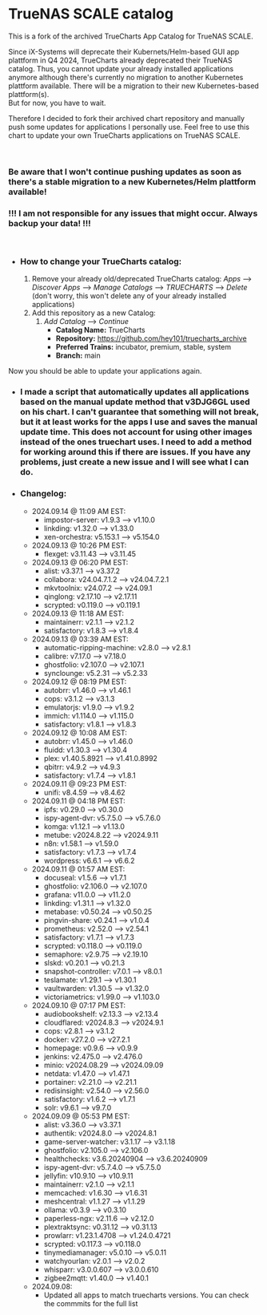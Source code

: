 # TrueNAS SCALE catalog

This is a fork of the archived TrueCharts App Catalog for TrueNAS SCALE.

Since iX-Systems will deprecate their Kubernets/Helm-based GUI app plattform in Q4 2024, TrueCharts already deprecated their TrueNAS catalog. Thus, you cannot update your already installed applications anymore although there's currently no migration to another Kubernetes plattform available. There will be a migration to their new Kubernetes-based plattform(s).  
But for now, you have to wait.

Therefore I decided to fork their archived chart repository and manually push some updates for applications I personally use. Feel free to use this chart to update your own TrueCharts applications on TrueNAS SCALE.

&nbsp;

### **Be aware that I won't continue pushing updates as soon as there's a stable migration to a new Kubernetes/Helm plattform available!**

### **!!! I am not responsible for any issues that might occur. Always backup your data! !!!**

&nbsp;

- ### How to change your TrueCharts catalog:
    
    1.  Remove your already old/deprecated TrueCharts catalog: *Apps* --> *Discover Apps* --> *Manage Catalogs* --> *TRUECHARTS* --> *Delete* (don't worry, this won't delete any of your already installed applications)
    2.  Add this repository as a new Catalog:
        1.  *Add Catalog* --> *Continue*
            - **Catalog Name:** TrueCharts
            - **Repository:** https://github.com/hey101/truecharts_archive
            - **Preferred Trains:** incubator, premium, stable, system
            - **Branch:** main

Now you should be able to update your applications again.

- ### I made a script that automatically updates all applications based on the manual update method that v3DJG6GL used on his chart. I can't guarantee that something will not break, but it at least works for the apps I use and saves the manual update time. This does not account for using other images instead of the ones truechart uses. I need to add a method for working around this if there are issues. If you have any problems, just create a new issue and I will see what I can do. 


- ### Changelog:
	- 2024.09.14 @ 11:09 AM EST:
		- impostor-server: v1.9.3 --> v1.10.0
		- linkding: v1.32.0 --> v1.33.0
		- xen-orchestra: v5.153.1 --> v5.154.0
	- 2024.09.13 @ 10:26 PM EST:
		- flexget: v3.11.43 --> v3.11.45
	- 2024.09.13 @ 06:20 PM EST:
		- alist: v3.37.1 --> v3.37.2
		- collabora: v24.04.7.1.2 --> v24.04.7.2.1
		- mkvtoolnix: v24.07.2 --> v24.09.1
		- qinglong: v2.17.10 --> v2.17.11
		- scrypted: v0.119.0 --> v0.119.1
	- 2024.09.13 @ 11:18 AM EST:
		- maintainerr: v2.1.1 --> v2.1.2
		- satisfactory: v1.8.3 --> v1.8.4
	- 2024.09.13 @ 03:39 AM EST:
		- automatic-ripping-machine: v2.8.0 --> v2.8.1
		- calibre: v7.17.0 --> v7.18.0
		- ghostfolio: v2.107.0 --> v2.107.1
		- synclounge: v5.2.31 --> v5.2.33
	- 2024.09.12 @ 08:19 PM EST:
		- autobrr: v1.46.0 --> v1.46.1
		- cops: v3.1.2 --> v3.1.3
		- emulatorjs: v1.9.0 --> v1.9.2
		- immich: v1.114.0 --> v1.115.0
		- satisfactory: v1.8.1 --> v1.8.3
	- 2024.09.12 @ 10:08 AM EST:
		- autobrr: v1.45.0 --> v1.46.0
		- fluidd: v1.30.3 --> v1.30.4
		- plex: v1.40.5.8921 --> v1.41.0.8992
		- qbitrr: v4.9.2 --> v4.9.3
		- satisfactory: v1.7.4 --> v1.8.1
	- 2024.09.11 @ 09:23 PM EST:
		- unifi: v8.4.59 --> v8.4.62
	- 2024.09.11 @ 04:18 PM EST:
		- ipfs: v0.29.0 --> v0.30.0
		- ispy-agent-dvr: v5.7.5.0 --> v5.7.6.0
		- komga: v1.12.1 --> v1.13.0
		- metube: v2024.8.22 --> v2024.9.11
		- n8n: v1.58.1 --> v1.59.0
		- satisfactory: v1.7.3 --> v1.7.4
		- wordpress: v6.6.1 --> v6.6.2
	- 2024.09.11 @ 01:57 AM EST:
		- docuseal: v1.5.6 --> v1.7.1
		- ghostfolio: v2.106.0 --> v2.107.0
		- grafana: v11.0.0 --> v11.2.0
		- linkding: v1.31.1 --> v1.32.0
		- metabase: v0.50.24 --> v0.50.25
		- pingvin-share: v0.24.1 --> v1.0.4
		- prometheus: v2.52.0 --> v2.54.1
		- satisfactory: v1.7.1 --> v1.7.3
		- scrypted: v0.118.0 --> v0.119.0
		- semaphore: v2.9.75 --> v2.19.10
		- slskd: v0.20.1 --> v0.21.3
		- snapshot-controller: v7.0.1 --> v8.0.1
		- teslamate: v1.29.1 --> v1.30.1
		- vaultwarden: v1.30.5 --> v1.32.0
		- victoriametrics: v1.99.0 --> v1.103.0
	- 2024.09.10 @ 07:17 PM EST:
		- audiobookshelf: v2.13.3 --> v2.13.4
		- cloudflared: v2024.8.3 --> v2024.9.1
		- cops: v2.8.1 --> v3.1.2
		- docker: v27.2.0 --> v27.2.1
		- homepage: v0.9.6 --> v0.9.9
		- jenkins: v2.475.0 --> v2.476.0
		- minio: v2024.08.29 --> v2024.09.09
		- netdata: v1.47.0 --> v1.47.1
		- portainer: v2.21.0 --> v2.21.1
		- redisinsight: v2.54.0 --> v2.56.0
		- satisfactory: v1.6.2 --> v1.7.1
		- solr: v9.6.1 --> v9.7.0
	- 2024.09.09 @ 05:53 PM EST:
		- alist: v3.36.0 --> v3.37.1
		- authentik: v2024.8.0 --> v2024.8.1
		- game-server-watcher: v3.1.17 --> v3.1.18
		- ghostfolio: v2.105.0 --> v2.106.0
		- healthchecks: v3.6.20240904 --> v3.6.20240909
		- ispy-agent-dvr: v5.7.4.0 --> v5.7.5.0
		- jellyfin: v10.9.10 --> v10.9.11
		- maintainerr: v2.1.0 --> v2.1.1
		- memcached: v1.6.30 --> v1.6.31
		- meshcentral: v1.1.27 --> v1.1.29
		- ollama: v0.3.9 --> v0.3.10
		- paperless-ngx: v2.11.6 --> v2.12.0
		- plextraktsync: v0.31.12 --> v0.31.13
		- prowlarr: v1.23.1.4708 --> v1.24.0.4721
		- scrypted: v0.117.3 --> v0.118.0
		- tinymediamanager: v5.0.10 --> v5.0.11
		- watchyourlan: v2.0.1 --> v2.0.2
		- whisparr: v3.0.0.607 --> v3.0.0.610
		- zigbee2mqtt: v1.40.0 --> v1.40.1
	- 2024.09.08:
   		- Updated all apps to match truecharts versions. You can check the commmits for the full list
